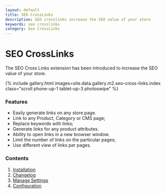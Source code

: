 ```yaml
---
layout: default
title: SEO CrossLinks
description: SEO crosslinks increase the SEO value of your store
keywords: seo crosslinks
category: Seo CrossLinks
---
```


# SEO CrossLinks

The SEO Cross Links extension has been introduced to increase the SEO value of your store.

{% include gallery.html images=site.data.gallery.m2.seo-cross-links.index class="scroll phone-up-1 tablet-up-3 photoswipe" %}


### Features

-  Easily generate links on any store page.
-  Link to any Product, Category or CMS page;
-  Replace keywords with links;
-  Generate links for any product attributes.
-  Ability to open links in a new browser window.
-  Limit the number of links on the particular pages;
-  Use different view of links per pages.

### Contents

1. [Installation](installation/)
2. [Changelog](changelog/)
3. [Manage Settings](manage/)
4. [Configuration](configuration/)